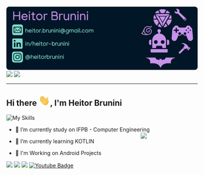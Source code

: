 

<img src="github.png"/><br>
  <img height="210" src="https://github-readme-stats.vercel.app/api?username=heitorbrunini&show_icons=true&theme=nightowl&include_all_commits=true&count_private=true&hide_border=true"/>
  <img height="210" src="https://github-readme-stats.vercel.app/api/top-langs/?username=heitorbrunini&hide=html,ejs,Jupyter%20Notebook&layout=compact&langs_count=7&theme=nightowl&hide_border=true"/>
 
  <hr>
  <h2>Hi there  <img src="https://raw.githubusercontent.com/ABSphreak/ABSphreak/master/gifs/Hi.gif" width="30px">, I'm Heitor Brunini</h2>  <div style="display: inline_bl
                                                                                                                                              
  [![My Skills](https://skillicons.dev/icons?i=java,kotlin,js,spring,postgres,mysql,python,css,html,gimp&theme=dark)](https://skillicons.dev)
  
  </div>

- 🔭 I’m currently study on IFPB - Computer Engineering
<img src="https://static.wikia.nocookie.net/minecraft/images/f/fd/NetherPortalAnimated.gif/revision/latest?cb=20200112000746" align="right" width=150 /><br>
- 🌱 I’m currently learning KOTLIN
- 👀 I'm Working on Android Projects


  
  <div><p>
  </p>
<a href="https://www.linkedin.com/in/heitor-brunini/" target="_blank"><img src="https://img.shields.io/badge/-LinkedIn-%230077B5?style=for-the-badge&logo=linkedin&logoColor=white" target="_blank"></a> 
<a href = "mailto:heitor.brunini@gmail.com"><img src="https://img.shields.io/badge/Gmail-D14836?style=for-the-badge&logo=gmail&logoColor=white" target="_blank"></a>
<a href="https://www.instagram.com/heitorbrunini/" target="_blank"><img src="https://img.shields.io/badge/-Instagram-%23E4405F?style=for-the-badge&logo=instagram&logoColor=white" target="_blank"></a>
[![Youtube Badge](https://img.shields.io/badge/YOUTUBE-%23DC322F.svg?&style=for-the-badge&logo=youtube&logoColor=white)](https://www.youtube.com/@heitorbrunini5571) &nbsp;
</div>

